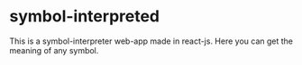 # symbol-interpreted

This is a symbol-interpreter web-app made in react-js. Here you can get the meaning of any symbol.
